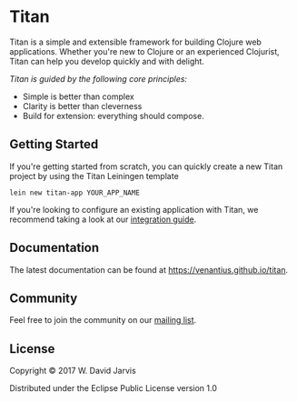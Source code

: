 # Titan

Titan is a simple and extensible framework for building Clojure web applications.
Whether you're new to Clojure or an experienced Clojurist, Titan can help you
develop quickly and with delight.

*Titan is guided by the following core principles:*

 - Simple is better than complex
 - Clarity is better than cleverness
 - Build for extension: everything should compose.

## Getting Started

If you're getting started from scratch, you can quickly create a new Titan
project by using the Titan Leiningen template

```
lein new titan-app YOUR_APP_NAME
```

If you're looking to configure an existing application with Titan, we recommend
taking a look at our [integration
guide](https://venantius.github.io/titan/#adding-titan-to-an-existing-app).

## Documentation

The latest documentation can be found at https://venantius.github.io/titan.

## Community

Feel free to join the community on our [mailing
list](https://groups.google.com/forum/#!forum/titan-developers).

## License

Copyright © 2017 W. David Jarvis

Distributed under the Eclipse Public License version 1.0
